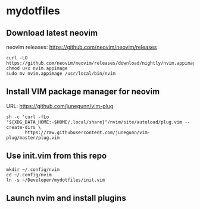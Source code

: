 # mydotfiles

## Download latest neovim
neovim releases: https://github.com/neovim/neovim/releases

```shell
curl -LO https://github.com/neovim/neovim/releases/download/nightly/nvim.appimage
chmod u+x nvim.appimage
sudo mv nvim.appimage /usr/local/bin/nvim
```

## Install VIM package manager for neovim
URL: https://github.com/junegunn/vim-plug

```shell
sh -c 'curl -fLo "${XDG_DATA_HOME:-$HOME/.local/share}"/nvim/site/autoload/plug.vim --create-dirs \
       https://raw.githubusercontent.com/junegunn/vim-plug/master/plug.vim
```

## Use init.vim from this repo

```
mkdir ~/.config/nvim
cd ~/.config/nvim
ln -s ~/Developer/mydotfiles/init.vim
```

## Launch nvim and install plugins
